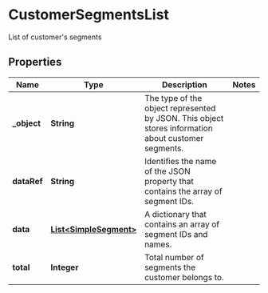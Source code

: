 

# CustomerSegmentsList

List of customer's segments

## Properties

| Name | Type | Description | Notes |
|------------ | ------------- | ------------- | -------------|
|**_object** | **String** | The type of the object represented by JSON. This object stores information about customer segments. |  |
|**dataRef** | **String** | Identifies the name of the JSON property that contains the array of segment IDs. |  |
|**data** | [**List&lt;SimpleSegment&gt;**](SimpleSegment.md) | A dictionary that contains an array of segment IDs and names. |  |
|**total** | **Integer** | Total number of segments the customer belongs to. |  |



